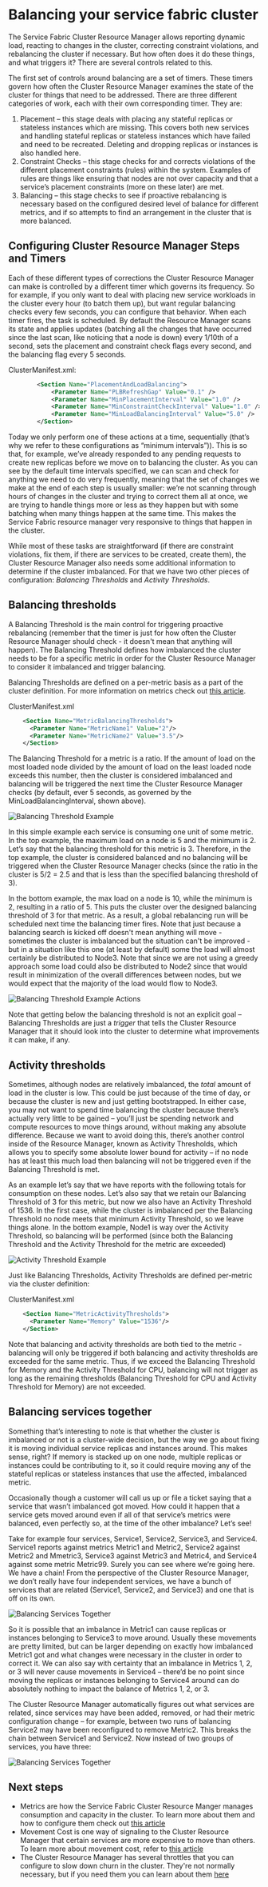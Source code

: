 <properties
   pageTitle="Balancing Your Cluster With the Azure Service Fabric Cluster Resource Manager | Microsoft Azure"
   description="An introduction to balancing your cluster with the Service Fabric Cluster Resource Manager."
   services="service-fabric"
   documentationCenter=".net"
   authors="masnider"
   manager="timlt"
   editor=""/>

<tags
   ms.service="Service-Fabric"
   ms.devlang="dotnet"
   ms.topic="article"
   ms.tgt_pltfrm="NA"
   ms.workload="NA"
   ms.date="08/19/2016"
   ms.author="masnider"/>

# <a name="balancing-your-service-fabric-cluster"></a>Balancing your service fabric cluster
The Service Fabric Cluster Resource Manager allows reporting dynamic load, reacting to changes in the cluster, correcting constraint violations, and rebalancing the cluster if necessary. But how often does it do these things, and what triggers it? There are several controls related to this.

The first set of controls around balancing are a set of timers. These timers govern how often the Cluster Resource Manager examines the state of the cluster for things that need to be addressed. There are three different categories of work, each with their own corresponding timer. They are:

1.  Placement – this stage deals with placing any stateful replicas or stateless instances which are missing. This covers both new services and handling stateful replicas or stateless instances which have failed and need to be recreated. Deleting and dropping replicas or instances is also handled here.
2.  Constraint Checks – this stage checks for and corrects violations of the different placement constraints (rules) within the system. Examples of rules are things like ensuring that nodes are not over capacity and that a service’s placement constraints (more on these later) are met.
3.  Balancing – this stage checks to see if proactive rebalancing is necessary based on the configured desired level of balance for different metrics, and if so attempts to find an arrangement in the cluster that is more balanced.

## <a name="configuring-cluster-resource-manager-steps-and-timers"></a>Configuring Cluster Resource Manager Steps and Timers
Each of these different types of corrections the Cluster Resource Manager can make is controlled by a different timer which governs its frequency. So for example, if you only want to deal with placing new service workloads in the cluster every hour (to batch them up), but want regular balancing checks every few seconds, you can configure that behavior. When each timer fires, the task is scheduled. By default the Resource Manager scans its state and applies updates (batching all the changes that have occurred since the last scan, like noticing that a node is down) every 1/10th of a second, sets the placement and constraint check flags every second, and the balancing flag every 5 seconds.

ClusterManifest.xml:

``` xml
        <Section Name="PlacementAndLoadBalancing">
            <Parameter Name="PLBRefreshGap" Value="0.1" />
            <Parameter Name="MinPlacementInterval" Value="1.0" />
            <Parameter Name="MinConstraintCheckInterval" Value="1.0" />
            <Parameter Name="MinLoadBalancingInterval" Value="5.0" />
        </Section>
```

Today we only perform one of these actions at a time, sequentially (that’s why we refer to these configurations as “minimum intervals”)). This is so that, for example, we’ve already responded to any pending requests to create new replicas before we move on to balancing the cluster. As you can see by the default time intervals specified, we can scan and check for anything we need to do very frequently, meaning that the set of changes we make at the end of each step is usually smaller: we’re not scanning through hours of changes in the cluster and trying to correct them all at once, we are trying to handle things more or less as they happen but with some batching when many things happen at the same time. This makes the Service Fabric resource manager very responsive to things that happen in the cluster.

While most of these tasks are straightforward (if there are constraint violations, fix them, if there are services to be created, create them), the Cluster Resource Manager also needs some additional information to determine if the cluster imbalanced. For that we have two other pieces of configuration: *Balancing Thresholds* and *Activity Thresholds*.

## <a name="balancing-thresholds"></a>Balancing thresholds
A Balancing Threshold is the main control for triggering proactive rebalancing (remember that the timer is just for how often the Cluster Resource Manager should check - it doesn't mean that anything will happen). The Balancing Threshold defines how imbalanced the cluster needs to be for a specific metric in order for the Cluster Resource Manager to consider it imbalanced and trigger balancing.

Balancing Thresholds are defined on a per-metric basis as a part of the cluster definition. For more information on metrics check out [this article](service-fabric-cluster-resource-manager-metrics.md).

ClusterManifest.xml

``` xml
    <Section Name="MetricBalancingThresholds">
      <Parameter Name="MetricName1" Value="2"/>
      <Parameter Name="MetricName2" Value="3.5"/>
    </Section>
```

The Balancing Threshold for a metric is a ratio. If the amount of load on the most loaded node divided by the amount of load on the least loaded node exceeds this number, then the cluster is considered imbalanced and balancing will be triggered the next time the Cluster Resource Manager checks (by default, ever 5 seconds, as governed by the MinLoadBalancingInterval, shown above).

![Balancing Threshold Example][Image1]

In this simple example each service is consuming one unit of some metric. In the top example, the maximum load on a node is 5 and the minimum is 2. Let’s say that the balancing threshold for this metric is 3. Therefore, in the top example, the cluster is considered balanced and no balancing will be triggered when the Cluster Resource Manager checks (since the ratio in the cluster is 5/2 = 2.5 and that is less than the specified balancing threshold of 3).

In the bottom example, the max load on a node is 10, while the minimum is 2, resulting in a ratio of 5. This puts the cluster over the designed balancing threshold of 3 for that metric. As a result, a global rebalancing run will be scheduled next time the balancing timer fires. Note that just because a balancing search is kicked off doesn't mean anything will move - sometimes the cluster is imbalanced but the situation can't be improved - but in a situation like this one (at least by default) some the load will almost certainly be distributed to Node3. Note that since we are not using a greedy approach some load could also be distributed to Node2 since that would result in minimization of the overall differences between nodes, but we would expect that the majority of the load would flow to Node3.

![Balancing Threshold Example Actions][Image2]

Note that getting below the balancing threshold is not an explicit goal – Balancing Thresholds are just a *trigger* that tells the Cluster Resource Manager that it should look into the cluster to determine what improvements it can make, if any.

## <a name="activity-thresholds"></a>Activity thresholds
Sometimes, although nodes are relatively imbalanced, the *total* amount of load in the cluster is low. This could be just because of the time of day, or because the cluster is new and just getting bootstrapped. In either case, you may not want to spend time balancing the cluster because there’s actually very little to be gained – you’ll just be spending network and compute resources to move things around, without making any absolute difference. Because we want to avoid doing this, there’s another control inside of the Resource Manager, known as Activity Thresholds, which allows you to specify some absolute lower bound for activity – if no node has at least this much load then balancing will not be triggered even if the Balancing Threshold is met.

As an example let’s say that we have reports with the following totals for consumption on these nodes. Let’s also say that we retain our Balancing Threshold of 3 for this metric, but now we also have an Activity Threshold of 1536. In the first case, while the cluster is imbalanced per the Balancing Threshold no node meets that minimum Activity Threshold, so we leave things alone. In the bottom example, Node1 is way over the Activity Threshold, so balancing will be performed (since both the Balancing Threshold and the Activity Threshold for the metric are exceeded)

![Activity Threshold Example][Image3]

Just like Balancing Thresholds, Activity Thresholds are defined per-metric via the cluster definition:

ClusterManifest.xml

``` xml
    <Section Name="MetricActivityThresholds">
      <Parameter Name="Memory" Value="1536"/>
    </Section>
```

Note that balancing and activity thresholds are both tied to the metric - balancing will only be triggered if both balancing and activity thresholds are exceeded for the same metric. Thus, if we exceed the Balancing Threshold for Memory and the Activity Threshold for CPU, balancing will not trigger as long as the remaining thresholds (Balancing Threshold for CPU and Activity Threshold for Memory) are not exceeded.

## <a name="balancing-services-together"></a>Balancing services together
Something that’s interesting to note is that whether the cluster is imbalanced or not is a cluster-wide decision, but the way we go about fixing it is moving individual service replicas and instances around. This makes sense, right? If memory is stacked up on one node, multiple replicas or instances could be contributing to it, so it could require moving any of the stateful replicas or stateless instances that use the affected, imbalanced metric.

Occasionally though a customer will call us up or file a ticket saying that a service that wasn’t imbalanced got moved. How could it happen that a service gets moved around even if all of that service’s metrics were balanced, even perfectly so, at the time of the other imbalance? Let’s see!

Take for example four services, Service1, Service2, Service3, and Service4. Service1 reports against metrics Metric1 and Metric2, Service2 against Metric2 and Mmetric3, Service3 against Metric3 and Metric4, and Service4 against some metric Metric99. Surely you can see where we’re going here. We have a chain! From the perspective of the Cluster Resource Manager, we don’t really have four independent services, we have a bunch of services that are related (Service1, Service2, and Service3) and one that is off on its own.

![Balancing Services Together][Image4]

So it is possible that an imbalance in Metric1 can cause replicas or instances belonging to Service3 to move around. Usually these movements are pretty limited, but can be larger depending on exactly how imbalanced Metric1 got and what changes were necessary in the cluster in order to correct it. We can also say with certainty that an imbalance in Metrics 1, 2, or 3 will never cause movements in Service4 – there’d be no point since moving the replicas or instances belonging to Service4 around can do absolutely nothing to impact the balance of Metrics 1, 2, or 3.

The Cluster Resource Manager automatically figures out what services are related, since services may have been added, removed, or had their metric configuration change – for example, between two runs of balancing Service2 may have been reconfigured to remove Metric2. This breaks the chain between Service1 and Service2. Now instead of two groups of services, you have three:

![Balancing Services Together][Image5]

## <a name="next-steps"></a>Next steps
- Metrics are how the Service Fabric Cluster Resource Manger manages consumption and capacity in the cluster. To learn more about them and how to configure them check out [this article](service-fabric-cluster-resource-manager-metrics.md)
- Movement Cost is one way of signaling to the Cluster Resource Manager that certain services are more expensive to move than others. To learn more about movement cost, refer to [this article](service-fabric-cluster-resource-manager-movement-cost.md)
- The Cluster Resource Manager has several throttles that you can configure to slow down churn in the cluster. They're not normally necessary, but if you need them you can learn about them [here](service-fabric-cluster-resource-manager-advanced-throttling.md)


[Image1]:./media/service-fabric-cluster-resource-manager-balancing/cluster-resrouce-manager-balancing-thresholds.png
[Image2]:./media/service-fabric-cluster-resource-manager-balancing/cluster-resource-manager-balancing-threshold-triggered-results.png
[Image3]:./media/service-fabric-cluster-resource-manager-balancing/cluster-resource-manager-activity-thresholds.png
[Image4]:./media/service-fabric-cluster-resource-manager-balancing/cluster-resource-manager-balancing-services-together1.png
[Image5]:./media/service-fabric-cluster-resource-manager-balancing/cluster-resource-manager-balancing-services-together2.png
